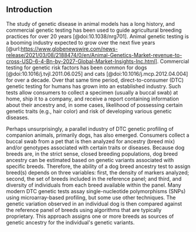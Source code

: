 ## Introduction

The study of genetic disease in animal models has a long history, and commercial genetic testing has been used to guide agricultural breeding practices for over 20 years [@doi:10.1038/nrg701].
Animal genetic testing is a booming industry expected to grow over the next five years [@url:https://www.globenewswire.com/news-release/2021/03/08/2188474/0/en/Animal-Genetics-Market-revenue-to-cross-USD-6-4-Bn-by-2027-Global-Market-Insights-Inc.html].
Commercial testing for genetic risk factors has been common for dogs [@doi:10.1016/j.tvjl.2011.06.025] and cats [@doi:10.1016/j.mcp.2012.04.004] for over a decade.
Over that same time period, direct-to-consumer (DTC) genetic testing for humans has grown into an established industry.
Such tests allow consumers to collect a specimen (usually a buccal swab) at home, ship it to a company, and receive a report containing information about their ancestry and, in some cases, likelihood of possessing certain genetic traits (e.g., hair color) and risk of developing various genetic diseases.

Perhaps unsurprisingly, a parallel industry of DTC genetic profiling of companion animals, primarily dogs, has also emerged.
Consumers collect a buccal swab from a pet that is then analyzed for ancestry (breed mix) and/or genotypes associated with certain traits or diseases.
Because dog breeds are, in the strict sense, closed breeding populations, dog breed ancestry can be estimated based on genetic variants associated with specific breeds.
Therefore, the ability of a dog breed ancestry test to assign breed(s) depends on  three variables: first, the density of markers analyzed; second, the set of breeds included in the reference panel; and third, and diversity of individuals from each breed available within the panel.
Many modern DTC genetic tests assay single-nucleotide polymorphisms (SNPs) using  microarray-based profiling, but some use other techniques.
The genetic variation observed in an individual dog is then compared against   the reference panel of  breeds using algorithms that are typically proprietary.
This approach  assigns one or more breeds as sources of genetic ancestry for the individual's genetic variants.















